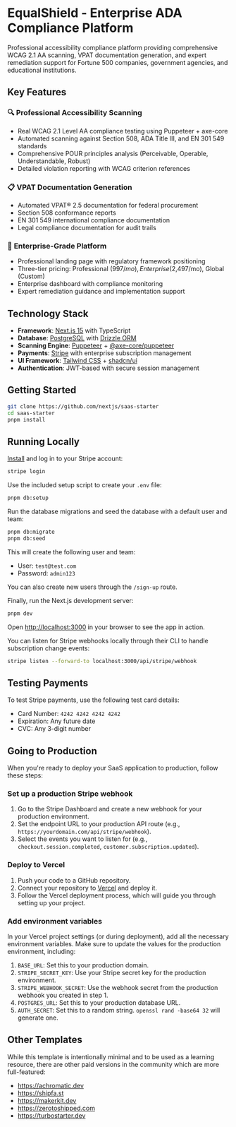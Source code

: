 # EqualShield - Enterprise ADA Compliance Platform

Professional accessibility compliance platform providing comprehensive WCAG 2.1 AA scanning, VPAT documentation generation, and expert remediation support for Fortune 500 companies, government agencies, and educational institutions.

## Key Features

### 🔍 **Professional Accessibility Scanning**
- Real WCAG 2.1 Level AA compliance testing using Puppeteer + axe-core
- Automated scanning against Section 508, ADA Title III, and EN 301 549 standards
- Comprehensive POUR principles analysis (Perceivable, Operable, Understandable, Robust)
- Detailed violation reporting with WCAG criterion references

### 📋 **VPAT Documentation Generation**
- Automated VPAT® 2.5 documentation for federal procurement
- Section 508 conformance reports
- EN 301 549 international compliance documentation
- Legal compliance documentation for audit trails

### 🏢 **Enterprise-Grade Platform**
- Professional landing page with regulatory framework positioning
- Three-tier pricing: Professional ($997/mo), Enterprise ($2,497/mo), Global (Custom)
- Enterprise dashboard with compliance monitoring
- Expert remediation guidance and implementation support

## Technology Stack

- **Framework**: [Next.js 15](https://nextjs.org/) with TypeScript
- **Database**: [PostgreSQL](https://www.postgresql.org/) with [Drizzle ORM](https://orm.drizzle.team/)
- **Scanning Engine**: [Puppeteer](https://pptr.dev/) + [@axe-core/puppeteer](https://github.com/dequelabs/axe-core-npm)
- **Payments**: [Stripe](https://stripe.com/) with enterprise subscription management
- **UI Framework**: [Tailwind CSS](https://tailwindcss.com/) + [shadcn/ui](https://ui.shadcn.com/)
- **Authentication**: JWT-based with secure session management

## Getting Started

```bash
git clone https://github.com/nextjs/saas-starter
cd saas-starter
pnpm install
```

## Running Locally

[Install](https://docs.stripe.com/stripe-cli) and log in to your Stripe account:

```bash
stripe login
```

Use the included setup script to create your `.env` file:

```bash
pnpm db:setup
```

Run the database migrations and seed the database with a default user and team:

```bash
pnpm db:migrate
pnpm db:seed
```

This will create the following user and team:

- User: `test@test.com`
- Password: `admin123`

You can also create new users through the `/sign-up` route.

Finally, run the Next.js development server:

```bash
pnpm dev
```

Open [http://localhost:3000](http://localhost:3000) in your browser to see the app in action.

You can listen for Stripe webhooks locally through their CLI to handle subscription change events:

```bash
stripe listen --forward-to localhost:3000/api/stripe/webhook
```

## Testing Payments

To test Stripe payments, use the following test card details:

- Card Number: `4242 4242 4242 4242`
- Expiration: Any future date
- CVC: Any 3-digit number

## Going to Production

When you're ready to deploy your SaaS application to production, follow these steps:

### Set up a production Stripe webhook

1. Go to the Stripe Dashboard and create a new webhook for your production environment.
2. Set the endpoint URL to your production API route (e.g., `https://yourdomain.com/api/stripe/webhook`).
3. Select the events you want to listen for (e.g., `checkout.session.completed`, `customer.subscription.updated`).

### Deploy to Vercel

1. Push your code to a GitHub repository.
2. Connect your repository to [Vercel](https://vercel.com/) and deploy it.
3. Follow the Vercel deployment process, which will guide you through setting up your project.

### Add environment variables

In your Vercel project settings (or during deployment), add all the necessary environment variables. Make sure to update the values for the production environment, including:

1. `BASE_URL`: Set this to your production domain.
2. `STRIPE_SECRET_KEY`: Use your Stripe secret key for the production environment.
3. `STRIPE_WEBHOOK_SECRET`: Use the webhook secret from the production webhook you created in step 1.
4. `POSTGRES_URL`: Set this to your production database URL.
5. `AUTH_SECRET`: Set this to a random string. `openssl rand -base64 32` will generate one.

## Other Templates

While this template is intentionally minimal and to be used as a learning resource, there are other paid versions in the community which are more full-featured:

- https://achromatic.dev
- https://shipfa.st
- https://makerkit.dev
- https://zerotoshipped.com
- https://turbostarter.dev
